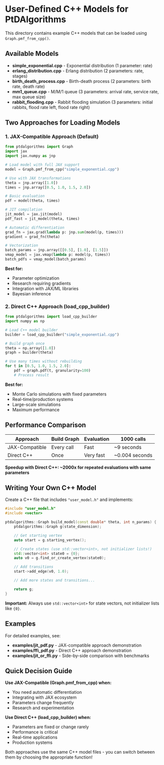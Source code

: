 # User-Defined C++ Models for PtDAlgorithms

This directory contains example C++ models that can be loaded using `Graph.pmf_from_cpp()`.

## Available Models

- **simple_exponential.cpp** - Exponential distribution (1 parameter: rate)
- **erlang_distribution.cpp** - Erlang distribution (2 parameters: rate, stages)
- **birth_death_process.cpp** - Birth-death process (2 parameters: birth rate, death rate)
- **mm1_queue.cpp** - M/M/1 queue (3 parameters: arrival rate, service rate, max queue size)
- **rabbit_flooding.cpp** - Rabbit flooding simulation (3 parameters: initial rabbits, flood rate left, flood rate right)

## Two Approaches for Loading Models

### 1. JAX-Compatible Approach (Default)
```python
from ptdalgorithms import Graph
import jax
import jax.numpy as jnp

# Load model with full JAX support
model = Graph.pmf_from_cpp("simple_exponential.cpp")

# Use with JAX transformations
theta = jnp.array([1.0])
times = jnp.array([0.5, 1.0, 1.5, 2.0])

# Basic evaluation
pdf = model(theta, times)

# JIT compilation
jit_model = jax.jit(model)
pdf_fast = jit_model(theta, times)

# Automatic differentiation
grad_fn = jax.grad(lambda p: jnp.sum(model(p, times)))
gradient = grad_fn(theta)

# Vectorization
batch_params = jnp.array([[0.5], [1.0], [1.5]])
vmap_model = jax.vmap(lambda p: model(p, times))
batch_pdfs = vmap_model(batch_params)
```

**Best for:**
- Parameter optimization
- Research requiring gradients
- Integration with JAX/ML libraries
- Bayesian inference

### 2. Direct C++ Approach (load_cpp_builder)
```python
from ptdalgorithms import load_cpp_builder
import numpy as np

# Load C++ model builder
builder = load_cpp_builder("simple_exponential.cpp")

# Build graph once
theta = np.array([1.0])
graph = builder(theta)

# Use many times without rebuilding
for t in [0.5, 1.0, 1.5, 2.0]:
    pdf = graph.pdf(t, granularity=100)
    # Process result
```

**Best for:**
- Monte Carlo simulations with fixed parameters
- Real-time/production systems
- Large-scale simulations
- Maximum performance

## Performance Comparison

| Approach | Build Graph | Evaluation | 1000 calls |
|----------|-------------|------------|------------|
| JAX-Compatible | Every call | Fast | ~9 seconds |
| Direct C++ | Once | Very fast | ~0.004 seconds |

**Speedup with Direct C++: ~2000x for repeated evaluations with same parameters**

## Writing Your Own C++ Model

Create a C++ file that includes `"user_model.h"` and implements:

```cpp
#include "user_model.h"
#include <vector>

ptdalgorithms::Graph build_model(const double* theta, int n_params) {
    ptdalgorithms::Graph g(state_dimension);

    // Get starting vertex
    auto start = g.starting_vertex();

    // Create states (use std::vector<int>, not initializer lists!)
    std::vector<int> state0 = {0};
    auto v0 = g.find_or_create_vertex(state0);

    // Add transitions
    start->add_edge(v0, 1.0);

    // Add more states and transitions...

    return g;
}
```

**Important:** Always use `std::vector<int>` for state vectors, not initializer lists like `{0}`.

## Examples

For detailed examples, see:
- **examples/jit_pdf.py** - JAX-compatible approach demonstration
- **examples/ffi_pdf.py** - Direct C++ approach demonstration
- **examples/jit_or_ffi.py** - Side-by-side comparison with benchmarks

## Quick Decision Guide

**Use JAX-Compatible (Graph.pmf_from_cpp) when:**
- You need automatic differentiation
- Integrating with JAX ecosystem
- Parameters change frequently
- Research and experimentation

**Use Direct C++ (load_cpp_builder) when:**
- Parameters are fixed or change rarely
- Performance is critical
- Real-time applications
- Production systems

Both approaches use the same C++ model files - you can switch between them by choosing the appropriate function!